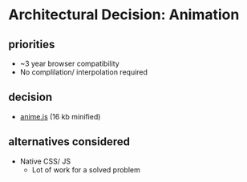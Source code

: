 # Architectural Decision: Animation

## priorities

- ~3 year browser compatibility
- No complilation/ interpolation required

## decision

- [anime.js](animejs.com) (16 kb minified)

## alternatives considered

- Native CSS/ JS
  - Lot of work for a solved problem
